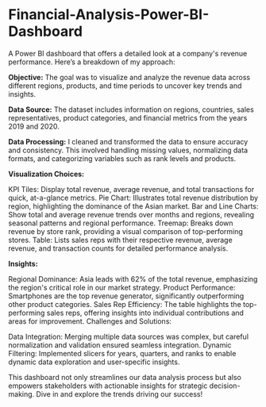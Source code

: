 # Financial-Analysis-Power-BI-Dashboard
A Power BI dashboard that offers a detailed look at a company's revenue performance. Here’s a breakdown of my approach:

**Objective:** The goal was to visualize and analyze the revenue data across different regions, products, and time periods to uncover key trends and insights.

**Data Source:** The dataset includes information on regions, countries, sales representatives, product categories, and financial metrics from the years 2019 and 2020.

**Data Processing:** I cleaned and transformed the data to ensure accuracy and consistency. This involved handling missing values, normalizing data formats, and categorizing variables such as rank levels and products.

**Visualization Choices:**

KPI Tiles: Display total revenue, average revenue, and total transactions for quick, at-a-glance metrics.
Pie Chart: Illustrates total revenue distribution by region, highlighting the dominance of the Asian market.
Bar and Line Charts: Show total and average revenue trends over months and regions, revealing seasonal patterns and regional performance.
Treemap: Breaks down revenue by store rank, providing a visual comparison of top-performing stores.
Table: Lists sales reps with their respective revenue, average revenue, and transaction counts for detailed performance analysis.

**Insights:**

Regional Dominance: Asia leads with 62% of the total revenue, emphasizing the region's critical role in our market strategy.
Product Performance: Smartphones are the top revenue generator, significantly outperforming other product categories.
Sales Rep Efficiency: The table highlights the top-performing sales reps, offering insights into individual contributions and areas for improvement.
Challenges and Solutions:

Data Integration: Merging multiple data sources was complex, but careful normalization and validation ensured seamless integration.
Dynamic Filtering: Implemented slicers for years, quarters, and ranks to enable dynamic data exploration and user-specific insights.


This dashboard not only streamlines our data analysis process but also empowers stakeholders with actionable insights for strategic decision-making. Dive in and explore the trends driving our success!
